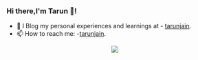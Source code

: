### Hi there,I'm Tarun 👋!

- 🌱 I Blog my personal experiences and learnings at - [tarunjain](https://tarunjain.hashnode.dev/). 
- 📫 How to reach me: -[tarunjain](https://twitter.com/i_amtarunjain).

<p align="center">
  <img src ="https://github-readme-stats.vercel.app/api?username=aveek-saha&show_icons=true&count_private=true&theme=default&hide_border=true&hide=issues,contribs&include_all_commits=true">
</p>

<!--
**tarunj096/tarunj096** is a ✨ _special_ ✨ repository because its `README.md` (this file) appears on your GitHub profile.

Here are some ideas to get you started:

- 🔭 I’m currently working on ...
- 🌱 I’m currently learning ...
- 👯 I’m looking to collaborate on ...
- 🤔 I’m looking for help with ...
- 💬 Ask me about ...
- 📫 How to reach me: ...
- 😄 Pronouns: ...
- ⚡ Fun fact: ...
-->
